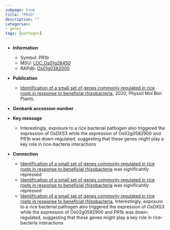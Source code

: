 ```yaml
---
subpage: true
title: "PR1b"
description: ""
categories:
- genes
tags: [pathogen]
---
```


* **Information**  
    + Symbol: PR1b  
    + MSU: [LOC_Os01g28450](http://rice.plantbiology.msu.edu/cgi-bin/ORF_infopage.cgi?orf=LOC_Os01g28450)  
    + RAPdb: [Os01g0382000](http://rapdb.dna.affrc.go.jp/viewer/gbrowse_details/irgsp1?name=Os01g0382000)  

* **Publication**  
    + [Identification of a small set of genes commonly regulated in rice roots in response to beneficial rhizobacteria](http://www.ncbi.nlm.nih.gov/pubmed?term=Identification+of+a+small+set+of+genes+commonly+regulated+in+rice+roots+in+response+to+beneficial+rhizobacteria%5BTitle%5D), 2020, Physiol Mol Biol Plants.

* **Genbank accession number**  

* **Key message**  
    + Interestingly, exposure to a rice bacterial pathogen also triggered the expression of OsDXS3 while the expression of Os02g0582900 and PR1b was down-regulated, suggesting that these genes might play a key role in rice-bacteria interactions

* **Connection**  
    + [Identification of a small set of genes commonly regulated in rice roots in response to beneficial rhizobacteria](PR1b,+Os01g0382000) was significantly repressed
    + [Identification of a small set of genes commonly regulated in rice roots in response to beneficial rhizobacteria](PR1b,+Os01g0382000) was significantly repressed
    + [Identification of a small set of genes commonly regulated in rice roots in response to beneficial rhizobacteria](http://www.ncbi.nlm.nih.gov/pubmed?term=Identification+of+a+small+set+of+genes+commonly+regulated+in+rice+roots+in+response+to+beneficial+rhizobacteria%5BTitle%5D),  Interestingly, exposure to a rice bacterial pathogen also triggered the expression of OsDXS3 while the expression of Os02g0582900 and PR1b was down-regulated, suggesting that these genes might play a key role in rice-bacteria interactions



